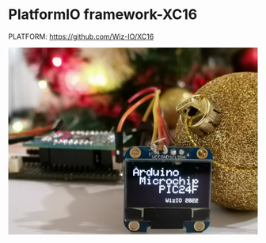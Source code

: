 # PlatformIO framework-XC16

PLATFORM: https://github.com/Wiz-IO/XC16


![pic](https://raw.githubusercontent.com/Wiz-IO/LIB/master/images/arduino_pic24f.jpg)
